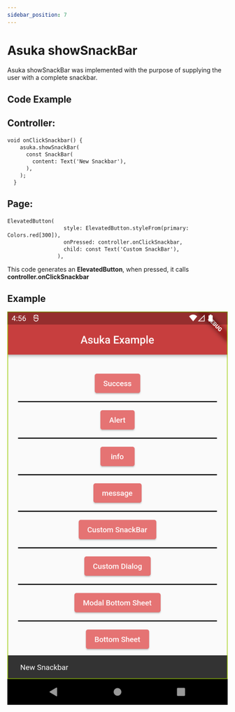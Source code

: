 ```yaml
---
sidebar_position: 7
---
```


# Asuka showSnackBar

Asuka showSnackBar was implemented with the purpose of supplying the user with a complete snackbar.

## Code Example

## Controller:

```
void onClickSnackbar() {
    asuka.showSnackBar(
      const SnackBar(
        content: Text('New Snackbar'),
      ),
    );
  }
```

## Page:

```
ElevatedButton(
                  style: ElevatedButton.styleFrom(primary: Colors.red[300]),
                  onPressed: controller.onClickSnackbar,
                  child: const Text('Custom SnackBar'),
                ),
```

This code generates an **ElevatedButton**, when pressed, it calls **controller.onClickSnackbar**

## Example

![showSnackBar](.\assets\img\snackbar.png)

